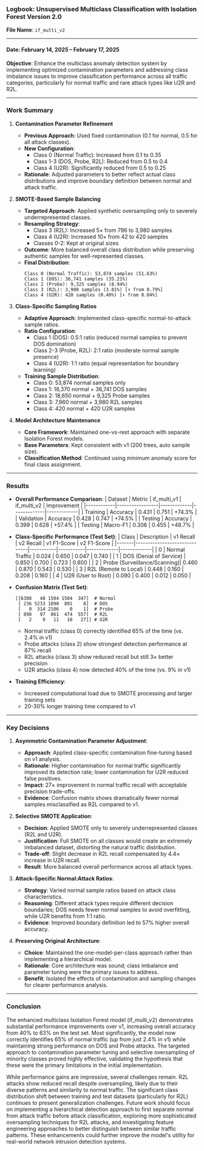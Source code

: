 ### **Logbook: Unsupervised Multiclass Classification with Isolation Forest Version 2.0**  
**File Name**: `if_multi_v2`  

---

#### **Date**: February 14, 2025 – February 17, 2025 
**Objective**: Enhance the multiclass anomaly detection system by implementing optimized contamination parameters and addressing class imbalance issues to improve classification performance across all traffic categories, particularly for normal traffic and rare attack types like U2R and R2L.  

---

### **Work Summary**  
1. **Contamination Parameter Refinement**  
   - **Previous Approach**: Used fixed contamination (0.1 for normal, 0.5 for all attack classes).
   - **New Configuration**:  
     - Class 0 (Normal Traffic): Increased from 0.1 to 0.35
     - Class 1-3 (DOS, Probe, R2L): Reduced from 0.5 to 0.4
     - Class 4 (U2R): Significantly reduced from 0.5 to 0.25
   - **Rationale**: Adjusted parameters to better reflect actual class distributions and improve boundary definition between normal and attack traffic.

2. **SMOTE-Based Sample Balancing**  
   - **Targeted Approach**: Applied synthetic oversampling only to severely underrepresented classes.
   - **Resampling Strategy**:
     - Class 3 (R2L): Increased 5× from 796 to 3,980 samples
     - Class 4 (U2R): Increased 10× from 42 to 420 samples
     - Classes 0-2: Kept at original sizes
   - **Outcome**: More balanced overall class distribution while preserving authentic samples for well-represented classes.
   - **Final Distribution**:
     ```
     Class 0 (Normal Traffic): 53,874 samples (51.63%)
     Class 1 (DOS): 36,741 samples (35.21%)
     Class 2 (Probe): 9,325 samples (8.94%)
     Class 3 (R2L): 3,980 samples (3.81%) [⬆ from 0.79%]
     Class 4 (U2R): 420 samples (0.40%) [⬆ from 0.04%]
     ```

3. **Class-Specific Sampling Ratios**  
   - **Adaptive Approach**: Implemented class-specific normal-to-attack sample ratios.
   - **Ratio Configuration**:
     - Class 1 (DOS): 0.5:1 ratio (reduced normal samples to prevent DOS domination)
     - Class 2-3 (Probe, R2L): 2:1 ratio (moderate normal sample presence)
     - Class 4 (U2R): 1:1 ratio (equal representation for boundary learning)
   - **Training Sample Distribution**:
     - Class 0: 53,874 normal samples only
     - Class 1: 18,370 normal + 36,741 DOS samples
     - Class 2: 18,650 normal + 9,325 Probe samples
     - Class 3: 7,960 normal + 3,980 R2L samples
     - Class 4: 420 normal + 420 U2R samples

4. **Model Architecture Maintenance**  
   - **Core Framework**: Maintained one-vs-rest approach with separate Isolation Forest models.
   - **Base Parameters**: Kept consistent with v1 (200 trees, auto sample size).
   - **Classification Method**: Continued using minimum anomaly score for final class assignment.

---

### **Results**  
- **Overall Performance Comparison**: 
  | Dataset    | Metric          | if_multi_v1 | if_multi_v2 | Improvement |
  |------------|-----------------|-------------|-------------|-------------|
  | Training   | Accuracy        | 0.431       | 0.751       | +74.3%      |
  | Validation | Accuracy        | 0.428       | 0.747       | +74.5%      |
  | Testing    | Accuracy        | 0.399       | 0.628       | +57.4%      |
  | Testing    | Macro-F1        | 0.306       | 0.455       | +48.7%      |

- **Class-Specific Performance (Test Set)**:
  | Class | Description                  | v1 Recall | v2 Recall | v1 F1-Score | v2 F1-Score |
  |-------|------------------------------|-----------|-----------|-------------|-------------|
  | 0     | Normal Traffic               | 0.024     | 0.650     | 0.047       | 0.740       |
  | 1     | DOS (Denial of Service)      | 0.850     | 0.700     | 0.723       | 0.800       |
  | 2     | Probe (Surveillance/Scanning)| 0.460     | 0.870     | 0.543       | 0.530       |
  | 3     | R2L (Remote to Local)        | 0.448     | 0.160     | 0.208       | 0.160       |
  | 4     | U2R (User to Root)           | 0.090     | 0.400     | 0.012       | 0.050       |

- **Confusion Matrix (Test Set)**:  
  ```
  [[6308   48 1504 1504  347]  # Normal
   [ 236 5233 1090  891    8]  # DOS
   [   0  314 2106    0    1]  # Probe
   [ 898   97  861  474  557]  # R2L
   [   2    9   11   18   27]] # U2R
  ```
  - Normal traffic (class 0) correctly identified 65% of the time (vs. 2.4% in v1)
  - Probe attacks (class 2) show strongest detection performance at 87% recall
  - R2L attacks (class 3) show reduced recall but still 3× better precision
  - U2R attacks (class 4) now detected 40% of the time (vs. 9% in v1)

- **Training Efficiency**:
  - Increased computational load due to SMOTE processing and larger training sets
  - 20-30% longer training time compared to v1

---

### **Key Decisions**  
1. **Asymmetric Contamination Parameter Adjustment**:  
   - **Approach**: Applied class-specific contamination fine-tuning based on v1 analysis.
   - **Rationale**: Higher contamination for normal traffic significantly improved its detection rate; lower contamination for U2R reduced false positives.
   - **Impact**: 27× improvement in normal traffic recall with acceptable precision trade-offs.
   - **Evidence**: Confusion matrix shows dramatically fewer normal samples misclassified as R2L compared to v1.

2. **Selective SMOTE Application**:  
   - **Decision**: Applied SMOTE only to severely underrepresented classes (R2L and U2R).
   - **Justification**: Full SMOTE on all classes would create an extremely imbalanced dataset, distorting the natural traffic distribution.
   - **Trade-off**: Slight decrease in R2L recall compensated by 4.4× increase in U2R recall.
   - **Result**: More balanced overall performance across all attack types.

3. **Attack-Specific Normal:Attack Ratios**:  
   - **Strategy**: Varied normal sample ratios based on attack class characteristics.
   - **Reasoning**: Different attack types require different decision boundaries; DOS needs fewer normal samples to avoid overfitting, while U2R benefits from 1:1 ratio.
   - **Evidence**: Improved boundary definition led to 57% higher overall accuracy.

4. **Preserving Original Architecture**:  
   - **Choice**: Maintained the one-model-per-class approach rather than implementing a hierarchical model.
   - **Rationale**: Core architecture was sound; class imbalance and parameter tuning were the primary issues to address.
   - **Benefit**: Isolated the effects of contamination and sampling changes for clearer performance analysis.

---

### **Conclusion**  
The enhanced multiclass Isolation Forest model (if_multi_v2) demonstrates substantial performance improvements over v1, increasing overall accuracy from 40% to 63% on the test set. Most significantly, the model now correctly identifies 65% of normal traffic (up from just 2.4% in v1) while maintaining strong performance on DOS and Probe attacks. The targeted approach to contamination parameter tuning and selective oversampling of minority classes proved highly effective, validating the hypothesis that these were the primary limitations in the initial implementation.

While performance gains are impressive, several challenges remain. R2L attacks show reduced recall despite oversampling, likely due to their diverse patterns and similarity to normal traffic. The significant class distribution shift between training and test datasets (particularly for R2L) continues to present generalization challenges. Future work should focus on implementing a hierarchical detection approach to first separate normal from attack traffic before attack classification, exploring more sophisticated oversampling techniques for R2L attacks, and investigating feature engineering approaches to better distinguish between similar traffic patterns. These enhancements could further improve the model's utility for real-world network intrusion detection systems.